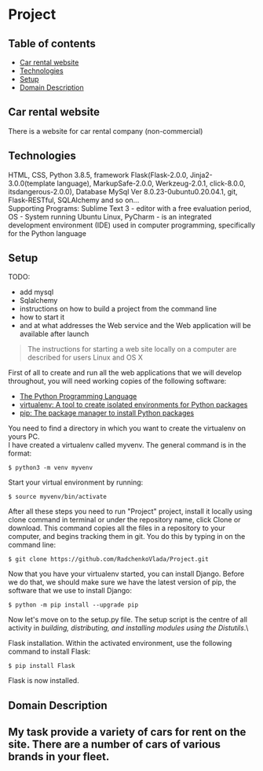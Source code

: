 # Project
## Table of contents

* [Car rental website](#general-info)
* [Technologies](#technologies)
* [Setup](#setup)
* [Domain Description](#domain_description)


## Car rental website

There is a website for car rental company (non-commercial)


## Technologies

HTML, CSS, Python 3.8.5, framework Flask(Flask-2.0.0, Jinja2-3.0.0(template language), MarkupSafe-2.0.0, Werkzeug-2.0.1, click-8.0.0, 
itsdangerous-2.0.0), Database MySql Ver 8.0.23-0ubuntu0.20.04.1, git, Flask-RESTful, SQLAlchemy and so on...\
Supporting Programs: Sublime Text 3 - editor with a free evaluation period,
OS - System running Ubuntu Linux,
PyCharm - is an integrated development environment (IDE) used in computer programming, specifically for the Python language 

## Setup
TODO: 
* add mysql
* Sqlalchemy
* instructions on how to build a project from the command line 
* how to start it 
* and at what addresses the Web service and the Web application will be available after launch
> The instructions for starting a web site locally on a computer are described for users Linux and OS X

First of all to create and run all the web applications that we will develop throughout, you will need working copies 
of the following software:
*	[The Python Programming Language](https://www.python.org/downloads/)
*	[virtualenv: A tool to create isolated environments for Python packages](https://virtualenv.pypa.io/en/latest/installation.html)
*	[pip: The package manager to install Python packages](https://pip.pypa.io/en/stable/installing/)

You need to find a directory in which you want to create the virtualenv on yours PC.\
I have created a virtualenv called myvenv. The general command is in the format:

```
$ python3 -m venv myvenv
```

Start your virtual environment by running:

```
$ source myvenv/bin/activate
```

After all these steps you need to run "Project" project, install it locally using clone command in terminal or
under the repository name, click Clone or download.
This command copies all the files in a repository to your computer,
and begins tracking them in git. You do this by typing in on the command line:
 
```
$ git clone https://github.com/RadchenkoVlada/Project.git
```
 
Now that you have your virtualenv started, you can install Django.
Before we do that, we should make sure we have the latest version of pip, the software that we use to install Django:

```
$ python -m pip install --upgrade pip
```
Now let's move on to the setup.py file.
The setup script is the centre of all activity in *building, distributing, and installing modules using the Distutils*.\

Flask installation. Within the activated environment, use the following command to install Flask:
```
$ pip install Flask
```
Flask is now installed.



## Domain Description

My task provide a variety of cars for rent on the site. There are a number of **cars** of various brands in your 
fleet.
------------------------
